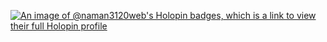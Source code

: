 
[![An image of @naman3120web's Holopin badges, which is a link to view their full Holopin profile](https://holopin.me/naman3120web)](https://holopin.io/@naman3120web)
